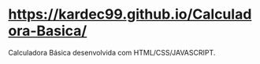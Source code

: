 # https://kardec99.github.io/Calculadora-Basica/
Calculadora Básica desenvolvida com HTML/CSS/JAVASCRIPT.
